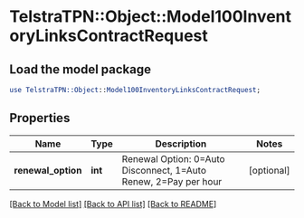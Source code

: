 # TelstraTPN::Object::Model100InventoryLinksContractRequest

## Load the model package
```perl
use TelstraTPN::Object::Model100InventoryLinksContractRequest;
```

## Properties
Name | Type | Description | Notes
------------ | ------------- | ------------- | -------------
**renewal_option** | **int** | Renewal Option: 0&#x3D;Auto Disconnect, 1&#x3D;Auto Renew, 2&#x3D;Pay per hour | [optional] 

[[Back to Model list]](../README.md#documentation-for-models) [[Back to API list]](../README.md#documentation-for-api-endpoints) [[Back to README]](../README.md)


